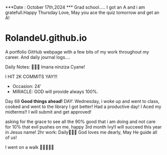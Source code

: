 ***Date : October 17th,2024 *** Grad school..... I got an A and i am gratefull.Happy Thursday Love, May you ace the quiz tomorrow and get an A!
# RolandeU.github.io

A portfolio GitHub webpage with a few bits of my work throughout my career. And daily journal logs....

Daily Notes:
💚🙏🏾 Imana ninziza Cyane! 

I HIT 2K COMMITS YAY!!!

- Occasion: 24'
- MIRACLE: GOD will provide always 100%.

Day 68  **Good things ahead!** 
DAY: Wednesday, i woke up and went to class, cooked and went to the library
I got better! Had a productive day! 
I Aced my midterms!! I will submit and get approved!

asking for the grace to see all the 90% good that i am doing and not care for 10% that evil pushes on me.
happy 3rd month Ivy!I will succeed this year in Jesus name!
2hr work: Daily💚💚💚
God loves me dearly, May He guide all of  us!

I went on a walk 💚💚💚💚💚
